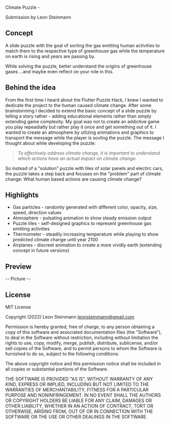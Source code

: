 Climate Puzzle -

[Flutter Puzzle Hack]: https://flutterhack.devpost.com/

Submission by Leon Steinmann

## Concept

A slide puzzle with the goal of sorting the gas emitting human activities to match them to the respective type of greenhouse gas while the temperature on earth is rising and years are passing by.

While solving the puzzle, better understand the origins of greenhouse gases ...and maybe even reflect on your role in this.

## Behind the idea

From the first time I heard about the Flutter Puzzle Hack, I knew I wanted to dedicate the project to the human caused climate change. After some brainstorming I decided to extend the basic concept of a slide puzzle by telling a story rather - adding educational elements rather than simply extending game complexity. My goal was not to create an addictive game you play repeadiatly but rather play it once and get something out of it. I wanted to create an atmosphere by utlizing animations and graphics to transport the message while the player is sovling the puzzle. The message I thought about while developing the puzzle:

> *To effectively address climate change, it is important to understand which actions have an actual impact on climate change.*

So instead of a "solution" puzzle with tiles of solar panels and electirc cars, the puzzle takes a step back and focuses on the "problem" part of climate change: What human based actions are causing climate change?

## Highlights

- Gas particles - randomly generated with different color, opacity, size, speed, direction values
- Atmosphere - pulsating animation to show steady emission output
- Puzzle tiles - self-designed graphics to represent greenhouse gas emitting activities
- Thermometer - steadily increasing temperature while playing to show predicted climate change until year 2100
- Airplanes - discreet animation to create a more vividly earth (extending concept in future versions)

## Preview

-- Picture --

## License

MIT License

Copyright (2022) Leon Steinmann leonsteinmann@gmail.com

Permission is hereby granted, free of charge, to any person obtaining a copy of this software and associated documentation files (the  "Software"), to deal in the Software without restriction, including  without limitation the rights to use, copy, modify, merge, publish,  distribute, sublicense, and/or sell copies of the Software, and to  permit persons to whom the Software is furnished to do so, subject to  the following conditions:

The above copyright notice and this permission notice shall be included in all copies or substantial portions of the Software.

THE SOFTWARE IS PROVIDED "AS IS", WITHOUT WARRANTY OF ANY KIND,  EXPRESS OR IMPLIED, INCLUDING BUT NOT LIMITED TO THE WARRANTIES OF  MERCHANTABILITY, FITNESS FOR A PARTICULAR PURPOSE AND NONINFRINGEMENT.  IN NO EVENT SHALL THE AUTHORS OR COPYRIGHT HOLDERS BE LIABLE FOR ANY  CLAIM, DAMAGES OR OTHER LIABILITY, WHETHER IN AN ACTION OF CONTRACT,  TORT OR OTHERWISE, ARISING FROM, OUT OF OR IN CONNECTION WITH THE  SOFTWARE OR THE USE OR OTHER DEALINGS IN THE SOFTWARE.

[license_badge]: https://img.shields.io/badge/license-MIT-blue.svg
[license_link]: https://opensource.org/licenses/MIT